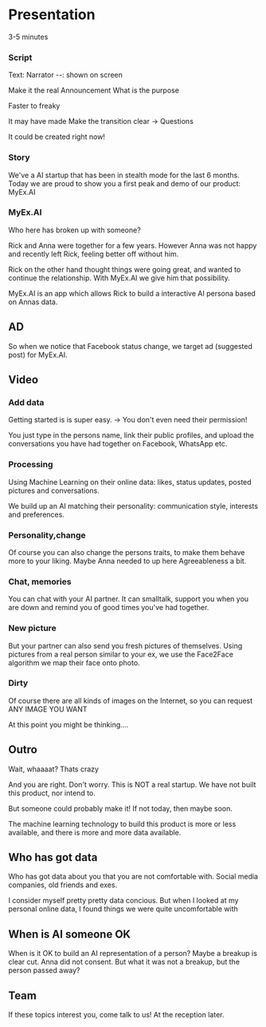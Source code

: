 
# Presentation
3-5 minutes

### Script
Text: Narrator
--: shown on screen

Make it the real
Announcement
What is the purpose

Faster to freaky

It may have made 
Make the transition clear
-> Questions

It could be created right now!


### Story

We've a AI startup that has been in stealth mode for the last 6 months.
Today we are proud to show you a first peak and demo of our product: MyEx.AI


### MyEx.AI
Who here has broken up with someone?

Rick and Anna were together for a few years.
However Anna was not happy and recently left Rick, feeling better off without him.

Rick on the other hand thought things were going great, and wanted to continue the relationship.
With MyEx.AI we give him that possibility.

MyEx.AI is an app which allows Rick to build a interactive AI persona based on Annas data.

## AD
So when we notice that Facebook status change, we target ad (suggested post) for MyEx.AI.


## Video


### Add data
Getting started is is super easy.
-> You don't even need their permission!

You just type in the persons name,
link their public profiles,
and upload the conversations you have had together on Facebook, WhatsApp etc.

### Processing
Using Machine Learning on their online data:
likes, status updates, posted pictures and conversations.

We build up an AI matching their personality:
communication style, interests and preferences.

### Personality,change
Of course you can also change the persons traits, to make them behave more to your liking.
Maybe Anna needed to up here Agreeableness a bit.

### Chat, memories
You can chat with your AI partner.
It can smalltalk, support you when you are down
and remind you of good times you've had together.

### New picture
But your partner can also send you fresh pictures of themselves.
Using pictures from a real person similar to your ex,
we use the Face2Face algorithm we map their face onto photo.

### Dirty
Of course there are all kinds of images on the Internet,
so you can request ANY IMAGE YOU WANT


At this point you might be thinking....

## Outro

Wait, whaaaat? Thats crazy

And you are right.
Don't worry. 
This is NOT a real startup.
We have not built this product, nor intend to.

But someone could probably make it! If not today, then maybe soon.

The machine learning technology to build this product is more or less available,
and there is more and more data available.

## Who has got data
Who has got data about you that you are not comfortable with.
Social media companies, old friends and exes.

I consider myself pretty pretty data concious.
But when I looked at my personal online data,
I found things we were quite uncomfortable with

## When is AI someone OK

When is it OK to build an AI representation of a person?
Maybe a breakup is clear cut. Anna did not consent.
But what it was not a breakup, but the person passed away?

## Team

If these topics interest you, come talk to us!
At the reception later.


